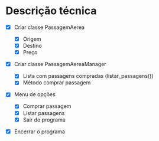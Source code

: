 # Descrição técnica

- [x] Criar classe PassagemAerea

  - [x] Origem
  - [x] Destino
  - [x] Preço

- [x] Criar classe PassagemAereaManager

  - [x] Lista com passagens compradas (listar_passagens())
  - [x] Método comprar passagem

- [x] Menu de opções

  - [x] Comprar passagem
  - [x] Listar passagens
  - [x] Sair do programa

- [x] Encerrar o programa
